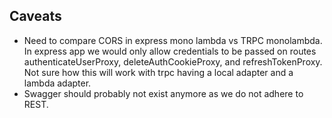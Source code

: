 ## Caveats
- Need to compare CORS in express mono lambda vs TRPC monolambda. In express app we would only allow credentials to be passed on routes authenticateUserProxy, deleteAuthCookieProxy, and refreshTokenProxy. Not sure how this will work with trpc having a local adapter and a lambda adapter.
- Swagger should probably not exist anymore as we do not adhere to REST.